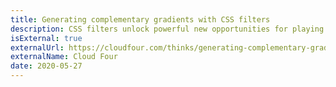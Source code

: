 ```yaml
---
title: Generating complementary gradients with CSS filters 
description: CSS filters unlock powerful new opportunities for playing with color. By applying some color theory we can dynamically generate harmonious color combos and gradients. Let&#8217;s sell some socks!
isExternal: true
externalUrl: https://cloudfour.com/thinks/generating-complementary-gradients-with-css-filters/
externalName: Cloud Four
date: 2020-05-27
---
```


